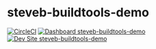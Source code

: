 # steveb-buildtools-demo

[![CircleCI](https://circleci.com/gh/pantheonsteve/steveb-buildtools-demo.svg?style=shield)](https://circleci.com/gh/pantheonsteve/steveb-buildtools-demo)
[![Dashboard steveb-buildtools-demo](https://img.shields.io/badge/dashboard-steveb_buildtools_demo-yellow.svg)](https://dashboard.pantheon.io/sites/44468d6a-2c19-4eac-ac87-2b59834bcfcf#dev/code)
[![Dev Site steveb-buildtools-demo](https://img.shields.io/badge/site-steveb_buildtools_demo-blue.svg)](http://dev-steveb-buildtools-demo.pantheonsite.io/)